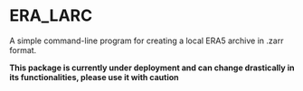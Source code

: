 # ERA_LARC
A simple command-line program for creating a local ERA5 archive in  .zarr format.

**This package is currently under deployment and can change drastically in its functionalities, please use it with caution**